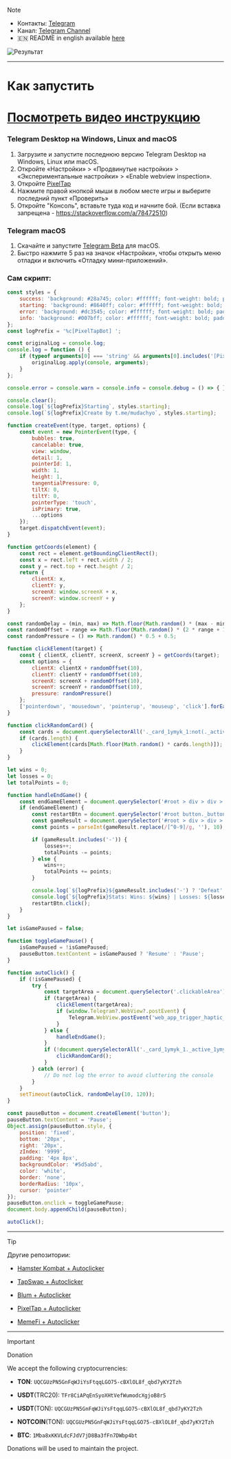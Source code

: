 > [!NOTE]
> - Контакты: [Telegram](https://t.me/mudachyo) 
> - Канал: [Telegram Channel](https://t.me/shopalenka) 
> - 🇪🇳 README in english available [here](README-EN.md)

![Результат](result.gif)

---
# Как запустить
# [Посмотреть видео инструкцию](https://www.youtube.com/watch?v=FgyCcPZBmtc)
### Telegram Desktop на Windows, Linux and macOS
1. Загрузите и запустите последнюю версию Telegram Desktop на Windows, Linux или macOS.
2. Откройте «Настройки» > «Продвинутые настройки» > «Экспериментальные настройки» > «Enable webview inspection».
3. Откройте [PixelTap](tg://resolve?domain=pixelversexyzbot&start=2475526)
4. Нажмите правой кнопкой мыши в любом месте игры и выберите последний пункт «Проверить»
5. Откройте "Консоль", вставьте туда код и начните бой. (Если вставка запрещена - https://stackoverflow.com/a/78472510)

### Telegram macOS
1. Скачайте и запустите [Telegram Beta](https://telegram.org/dl/macos/beta) для macOS.
2. Быстро нажмите 5 раз на значок «Настройки», чтобы открыть меню отладки и включить «Отладку мини-приложений».

### Сам скрипт:
```javascript
const styles = {
    success: 'background: #28a745; color: #ffffff; font-weight: bold; padding: 4px 8px; border-radius: 4px;',
    starting: 'background: #8640ff; color: #ffffff; font-weight: bold; padding: 4px 8px; border-radius: 4px;',
    error: 'background: #dc3545; color: #ffffff; font-weight: bold; padding: 4px 8px; border-radius: 4px;',
    info: 'background: #007bff; color: #ffffff; font-weight: bold; padding: 4px 8px; border-radius: 4px;'
};
const logPrefix = '%c[PixelTapBot] ';

const originalLog = console.log;
console.log = function () {
    if (typeof arguments[0] === 'string' && arguments[0].includes('[PixelTapBot]')) {
        originalLog.apply(console, arguments);
    }
};

console.error = console.warn = console.info = console.debug = () => { };

console.clear();
console.log(`${logPrefix}Starting`, styles.starting);
console.log(`${logPrefix}Create by t.me/mudachyo`, styles.starting);

function createEvent(type, target, options) {
    const event = new PointerEvent(type, {
        bubbles: true,
        cancelable: true,
        view: window,
        detail: 1,
        pointerId: 1,
        width: 1,
        height: 1,
        tangentialPressure: 0,
        tiltX: 0,
        tiltY: 0,
        pointerType: 'touch',
        isPrimary: true,
        ...options
    });
    target.dispatchEvent(event);
}

function getCoords(element) {
    const rect = element.getBoundingClientRect();
    const x = rect.left + rect.width / 2;
    const y = rect.top + rect.height / 2;
    return {
        clientX: x,
        clientY: y,
        screenX: window.screenX + x,
        screenY: window.screenY + y
    };
}

const randomDelay = (min, max) => Math.floor(Math.random() * (max - min + 1)) + min;
const randomOffset = range => Math.floor(Math.random() * (2 * range + 1)) - range;
const randomPressure = () => Math.random() * 0.5 + 0.5;

function clickElement(target) {
    const { clientX, clientY, screenX, screenY } = getCoords(target);
    const options = {
        clientX: clientX + randomOffset(10),
        clientY: clientY + randomOffset(10),
        screenX: screenX + randomOffset(10),
        screenY: screenY + randomOffset(10),
        pressure: randomPressure()
    };
    ['pointerdown', 'mousedown', 'pointerup', 'mouseup', 'click'].forEach(type => createEvent(type, target, options));
}

function clickRandomCard() {
    const cards = document.querySelectorAll('._card_1ymyk_1:not(._active_1ymyk_21)');
    if (cards.length) {
        clickElement(cards[Math.floor(Math.random() * cards.length)]);
    }
}

let wins = 0;
let losses = 0;
let totalPoints = 0;

function handleEndGame() {
    const endGameElement = document.querySelector('#root > div > div > div:nth-child(1) > div > div > h3');
    if (endGameElement) {
        const restartBtn = document.querySelector('#root button._button_fe4eh_1._purple_fe4eh_31._textUppercase_fe4eh_28');
        const gameResult = document.querySelector('#root > div > div > div:nth-child(1) > div > div > div._footerCard_bgfdy_87 > div._reward_bgfdy_17 > span').innerText;
        const points = parseInt(gameResult.replace(/[^0-9]/g, ''), 10);

        if (gameResult.includes('-')) {
            losses++;
            totalPoints -= points;
        } else {
            wins++;
            totalPoints += points;
        }

        console.log(`${logPrefix}${gameResult.includes('-') ? 'Defeat' : 'Victory'} (${gameResult})`, gameResult.includes('-') ? styles.error : styles.success);
        console.log(`${logPrefix}Stats: Wins: ${wins} | Losses: ${losses} | Total Points: ${totalPoints}`, styles.info);
        restartBtn.click();
    }
}

let isGamePaused = false;

function toggleGamePause() {
    isGamePaused = !isGamePaused;
    pauseButton.textContent = isGamePaused ? 'Resume' : 'Pause';
}

function autoClick() {
    if (!isGamePaused) {
        try {
            const targetArea = document.querySelector('.clickableArea');
            if (targetArea) {
                clickElement(targetArea);
                if (window.Telegram?.WebView?.postEvent) {
                    Telegram.WebView.postEvent('web_app_trigger_haptic_feedback', { type: 'impact', impact_style: 'medium' });
                }
            } else {
                handleEndGame();
            }
            if (!document.querySelectorAll('._card_1ymyk_1._active_1ymyk_21').length) {
                clickRandomCard();
            }
        } catch (error) {
            // Do not log the error to avoid cluttering the console
        }
    }
    setTimeout(autoClick, randomDelay(10, 120));
}

const pauseButton = document.createElement('button');
pauseButton.textContent = 'Pause';
Object.assign(pauseButton.style, {
    position: 'fixed',
    bottom: '20px',
    right: '20px',
    zIndex: '9999',
    padding: '4px 8px',
    backgroundColor: '#5d5abd',
    color: 'white',
    border: 'none',
    borderRadius: '10px',
    cursor: 'pointer'
});
pauseButton.onclick = toggleGamePause;
document.body.appendChild(pauseButton);

autoClick();
```

---
> [!TIP]
> Другие репозитории:
> 
> - [Hamster Kombat + Autoclicker](https://github.com/mudachyo/Hamster-Kombat)
> 
> - [TapSwap + Autoclicker](https://github.com/mudachyo/TapSwap)
> 
> - [Blum + Autoclicker](https://github.com/mudachyo/Blum)
>
> - [PixelTap + Autoclicker](https://github.com/mudachyo/PixelTap)
> 
> - [MemeFi + Autoclicker](https://github.com/mudachyo/MemeFi-Coin)
---
> [!IMPORTANT] 
> Donation
> 
> We accept the following cryptocurrencies:
> 
> - **TON**: `UQCGUzPN5GnFqWJiYsFtqqLGO75-cBXlOL8f_qbd7yKY2Tzh`
> 
> - **USDT**(TRC20): `TFr8CiAPqEnSyoXHtVefWumodcXgjoB8rS`
> 
> - **USDT**(TON): `UQCGUzPN5GnFqWJiYsFtqqLGO75-cBXlOL8f_qbd7yKY2Tzh`
> 
> - **NOTCOIN**(TON): `UQCGUzPN5GnFqWJiYsFtqqLGO75-cBXlOL8f_qbd7yKY2Tzh`
> 
> - **BTC**: `1Mba8xKKVLdcFJdV7jD8Ba3fFn7DWbp4bt`
> 
> Donations will be used to maintain the project.